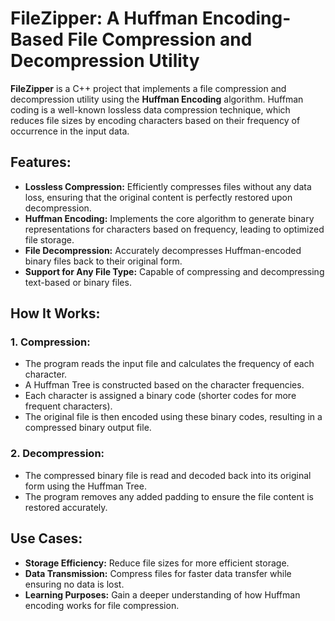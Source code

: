 # FileZipper: A Huffman Encoding-Based File Compression and Decompression Utility

**FileZipper** is a C++ project that implements a file compression and decompression utility using the **Huffman Encoding** algorithm. Huffman coding is a well-known lossless data compression technique, which reduces file sizes by encoding characters based on their frequency of occurrence in the input data.

## Features:
- **Lossless Compression:** Efficiently compresses files without any data loss, ensuring that the original content is perfectly restored upon decompression.
- **Huffman Encoding:** Implements the core algorithm to generate binary representations for characters based on frequency, leading to optimized file storage.
- **File Decompression:** Accurately decompresses Huffman-encoded binary files back to their original form.
- **Support for Any File Type:** Capable of compressing and decompressing text-based or binary files.

## How It Works:
### 1. Compression:
- The program reads the input file and calculates the frequency of each character.
- A Huffman Tree is constructed based on the character frequencies.
- Each character is assigned a binary code (shorter codes for more frequent characters).
- The original file is then encoded using these binary codes, resulting in a compressed binary output file.

### 2. Decompression:
- The compressed binary file is read and decoded back into its original form using the Huffman Tree.
- The program removes any added padding to ensure the file content is restored accurately.

## Use Cases:
- **Storage Efficiency:** Reduce file sizes for more efficient storage.
- **Data Transmission:** Compress files for faster data transfer while ensuring no data is lost.
- **Learning Purposes:** Gain a deeper understanding of how Huffman encoding works for file compression.
